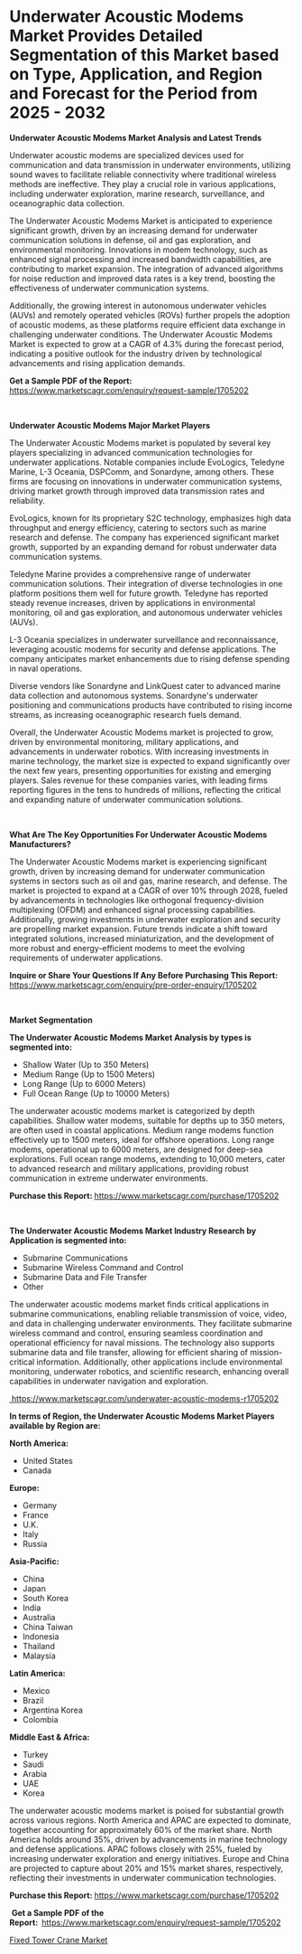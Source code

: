 <p><h1>Underwater Acoustic Modems Market Provides Detailed Segmentation of this Market based on Type, Application, and Region and Forecast for the Period from 2025 - 2032</h1></p><p><strong>Underwater Acoustic Modems Market Analysis and Latest Trends</strong></p>
<p><p>Underwater acoustic modems are specialized devices used for communication and data transmission in underwater environments, utilizing sound waves to facilitate reliable connectivity where traditional wireless methods are ineffective. They play a crucial role in various applications, including underwater exploration, marine research, surveillance, and oceanographic data collection.</p><p>The Underwater Acoustic Modems Market is anticipated to experience significant growth, driven by an increasing demand for underwater communication solutions in defense, oil and gas exploration, and environmental monitoring. Innovations in modem technology, such as enhanced signal processing and increased bandwidth capabilities, are contributing to market expansion. The integration of advanced algorithms for noise reduction and improved data rates is a key trend, boosting the effectiveness of underwater communication systems.</p><p>Additionally, the growing interest in autonomous underwater vehicles (AUVs) and remotely operated vehicles (ROVs) further propels the adoption of acoustic modems, as these platforms require efficient data exchange in challenging underwater conditions. The Underwater Acoustic Modems Market is expected to grow at a CAGR of 4.3% during the forecast period, indicating a positive outlook for the industry driven by technological advancements and rising application demands.</p></p>
<p><strong>Get a Sample PDF of the Report:&nbsp;</strong> <a href="https://www.marketscagr.com/enquiry/request-sample/1705202?utm_campaign=3527&utm_medium=2&utm_source=Github&utm_content=ia&utm_term=27032025&utm_id=underwater-acoustic-modems">https://www.marketscagr.com/enquiry/request-sample/1705202</a></p>
<p>&nbsp;</p>
<p><strong>Underwater Acoustic Modems Major Market Players</strong></p>
<p><p>The Underwater Acoustic Modems market is populated by several key players specializing in advanced communication technologies for underwater applications. Notable companies include EvoLogics, Teledyne Marine, L-3 Oceania, DSPComm, and Sonardyne, among others. These firms are focusing on innovations in underwater communication systems, driving market growth through improved data transmission rates and reliability.</p><p>EvoLogics, known for its proprietary S2C technology, emphasizes high data throughput and energy efficiency, catering to sectors such as marine research and defense. The company has experienced significant market growth, supported by an expanding demand for robust underwater data communication systems.</p><p>Teledyne Marine provides a comprehensive range of underwater communication solutions. Their integration of diverse technologies in one platform positions them well for future growth. Teledyne has reported steady revenue increases, driven by applications in environmental monitoring, oil and gas exploration, and autonomous underwater vehicles (AUVs).</p><p>L-3 Oceania specializes in underwater surveillance and reconnaissance, leveraging acoustic modems for security and defense applications. The company anticipates market enhancements due to rising defense spending in naval operations.</p><p>Diverse vendors like Sonardyne and LinkQuest cater to advanced marine data collection and autonomous systems. Sonardyne's underwater positioning and communications products have contributed to rising income streams, as increasing oceanographic research fuels demand.</p><p>Overall, the Underwater Acoustic Modems market is projected to grow, driven by environmental monitoring, military applications, and advancements in underwater robotics. With increasing investments in marine technology, the market size is expected to expand significantly over the next few years, presenting opportunities for existing and emerging players. Sales revenue for these companies varies, with leading firms reporting figures in the tens to hundreds of millions, reflecting the critical and expanding nature of underwater communication solutions.</p></p>
<p>&nbsp;</p>
<p><strong>What Are The Key Opportunities For Underwater Acoustic Modems Manufacturers?</strong></p>
<p><p>The Underwater Acoustic Modems market is experiencing significant growth, driven by increasing demand for underwater communication systems in sectors such as oil and gas, marine research, and defense. The market is projected to expand at a CAGR of over 10% through 2028, fueled by advancements in technologies like orthogonal frequency-division multiplexing (OFDM) and enhanced signal processing capabilities. Additionally, growing investments in underwater exploration and security are propelling market expansion. Future trends indicate a shift toward integrated solutions, increased miniaturization, and the development of more robust and energy-efficient modems to meet the evolving requirements of underwater applications.</p></p>
<p><strong>Inquire or Share Your Questions If Any Before Purchasing This Report:</strong> <a href="https://www.marketscagr.com/enquiry/pre-order-enquiry/1705202?utm_campaign=3527&utm_medium=2&utm_source=Github&utm_content=ia&utm_term=27032025&utm_id=underwater-acoustic-modems">https://www.marketscagr.com/enquiry/pre-order-enquiry/1705202</a></p>
<p>&nbsp;</p>
<p><strong>Market Segmentation</strong></p>
<p><strong>The Underwater Acoustic Modems Market Analysis by types is segmented into:</strong></p>
<p><ul><li>Shallow Water (Up to 350 Meters)</li><li>Medium Range (Up to 1500 Meters)</li><li>Long Range (Up to 6000 Meters)</li><li>Full Ocean Range (Up to 10000 Meters)</li></ul></p>
<p><p>The underwater acoustic modems market is categorized by depth capabilities. Shallow water modems, suitable for depths up to 350 meters, are often used in coastal applications. Medium range modems function effectively up to 1500 meters, ideal for offshore operations. Long range modems, operational up to 6000 meters, are designed for deep-sea explorations. Full ocean range modems, extending to 10,000 meters, cater to advanced research and military applications, providing robust communication in extreme underwater environments.</p></p>
<p><strong>Purchase this Report:&nbsp;</strong><a href="https://www.marketscagr.com/purchase/1705202?utm_campaign=3527&utm_medium=2&utm_source=Github&utm_content=ia&utm_term=27032025&utm_id=underwater-acoustic-modems">https://www.marketscagr.com/purchase/1705202</a></p>
<p>&nbsp;</p>
<p><strong>The Underwater Acoustic Modems Market Industry Research by Application is segmented into:</strong></p>
<p><ul><li>Submarine Communications</li><li>Submarine Wireless Command and Control</li><li>Submarine Data and File Transfer</li><li>Other</li></ul></p>
<p><p>The underwater acoustic modems market finds critical applications in submarine communications, enabling reliable transmission of voice, video, and data in challenging underwater environments. They facilitate submarine wireless command and control, ensuring seamless coordination and operational efficiency for naval missions. The technology also supports submarine data and file transfer, allowing for efficient sharing of mission-critical information. Additionally, other applications include environmental monitoring, underwater robotics, and scientific research, enhancing overall capabilities in underwater navigation and exploration.</p></p>
<p><a href="https://www.marketscagr.com/underwater-acoustic-modems-r1705202?utm_campaign=3527&utm_medium=2&utm_source=Github&utm_content=ia&utm_term=27032025&utm_id=underwater-acoustic-modems">&nbsp;https://www.marketscagr.com/underwater-acoustic-modems-r1705202</a></p>
<p><strong>In terms of Region, the Underwater Acoustic Modems Market Players available by Region are:</strong></p>
<p>
    <p> <strong> North America: </strong>
        <ul>
            <li>United States</li>
            <li>Canada</li>
        </ul>
        </p> 
    <p> <strong> Europe: </strong>
        <ul>
            <li>Germany</li>
            <li>France</li>
            <li>U.K.</li>
            <li>Italy</li>
            <li>Russia</li>
        </ul>
        </p> 
    <p> <strong> Asia-Pacific: </strong>
        <ul>
            <li>China</li>
            <li>Japan</li>
            <li>South Korea</li>
            <li>India</li>
            <li>Australia</li>
            <li>China Taiwan</li>
            <li>Indonesia</li>
            <li>Thailand</li>
            <li>Malaysia</li>
        </ul>
        </p> 
    <p> <strong> Latin America: </strong>
        <ul>
            <li>Mexico</li>
            <li>Brazil</li>
            <li>Argentina Korea</li>
            <li>Colombia</li>
        </ul>
        </p> 
    <p> <strong> Middle East & Africa: </strong>
        <ul>
            <li>Turkey</li>
            <li>Saudi</li>
            <li>Arabia</li>
            <li>UAE</li>
            <li>Korea</li>
        </ul>
    </p>
    </p>
<p><p>The underwater acoustic modems market is poised for substantial growth across various regions. North America and APAC are expected to dominate, together accounting for approximately 60% of the market share. North America holds around 35%, driven by advancements in marine technology and defense applications. APAC follows closely with 25%, fueled by increasing underwater exploration and energy initiatives. Europe and China are projected to capture about 20% and 15% market shares, respectively, reflecting their investments in underwater communication technologies.</p></p>
<p><strong>Purchase this Report: </strong><a href="https://www.marketscagr.com/purchase/1705202?utm_campaign=3527&utm_medium=2&utm_source=Github&utm_content=ia&utm_term=27032025&utm_id=underwater-acoustic-modems">https://www.marketscagr.com/purchase/1705202</a></p>
<p>&nbsp;<strong>Get a Sample PDF of the Report:&nbsp;&nbsp;</strong><a href="https://www.marketscagr.com/enquiry/request-sample/1705202?utm_campaign=3527&utm_medium=2&utm_source=Github&utm_content=ia&utm_term=27032025&utm_id=underwater-acoustic-modems">https://www.marketscagr.com/enquiry/request-sample/1705202</a></p>
<p><strong></strong></p>
<p><p><a href="https://github.com/zeraikulkawb/Market-Research-Report-List-1/blob/main/fixed-tower-crane-market.md?utm_campaign=3527&utm_medium=2&utm_source=Github&utm_content=ia&utm_term=27032025&utm_id=underwater-acoustic-modems">Fixed Tower Crane Market</a></p></p>